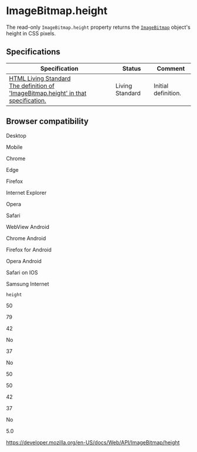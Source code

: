 ImageBitmap.height
==================

The read-only `ImageBitmap.height` property returns the [`ImageBitmap`](../imagebitmap) object's height in CSS pixels.

Specifications
--------------

<table><thead><tr class="header"><th>Specification</th><th>Status</th><th>Comment</th></tr></thead><tbody><tr class="odd"><td><a href="https://html.spec.whatwg.org/multipage/webappapis.html#dom-imagebitmap-height">HTML Living Standard<br />
<span class="small">The definition of 'ImageBitmap.height' in that specification.</span></a></td><td><span class="spec-living">Living Standard</span></td><td>Initial definition.</td></tr></tbody></table>

Browser compatibility
---------------------

Desktop

Mobile

Chrome

Edge

Firefox

Internet Explorer

Opera

Safari

WebView Android

Chrome Android

Firefox for Android

Opera Android

Safari on IOS

Samsung Internet

`height`

50

79

42

No

37

No

50

50

42

37

No

5.0

<a href="https://developer.mozilla.org/en-US/docs/Web/API/ImageBitmap/height" class="_attribution-link">https://developer.mozilla.org/en-US/docs/Web/API/ImageBitmap/height</a>
